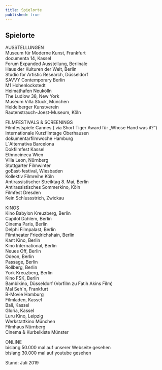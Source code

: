 ```yaml
---
title: Spielorte
published: true
---
```


## Spielorte

AUSSTELLUNGEN<br>
Museum für Moderne Kunst, Frankfurt<br>
documenta 14, Kassel<br>
Forum Expanded Ausstellung, Berlinale<br>
Haus der Kulturen der Welt, Berlin<br>
Studio for Artistic Research, Düsseldorf<br>
SAVVY Contemporary Berlin<br>
M1 Hohenlockstedt<br>
Heimathafen Neukölln<br>
The Ludlow 38, New York<br>
Museum Villa Stuck, München<br>
Heidelberger Kunstverein <br>
Rautenstrauch-Joest-Museum, Köln<br>

FILMFESTIVALS & SCREENINGS<br>
Filmfestspiele Cannes ( via Short Tiger Award für „Whose Hand was it?“)<br>
Internationale Kurzfilmtage Oberhausen<br>
dokumentarfilmwoche Hamburg<br>
L´Alternativa Barcelona<br>
Dokfilmfest Kassel<br>
Ethnocineca Wien<br>
Villa Leon, Nürnberg<br>
Stuttgarter Filmwinter<br>
goEast-festival, Wiesbaden<br>
Kollektiv Filmreihe Köln<br>
Antirassistischer Streiktag 8. Mai, Berlin<br>
Antirassistisches Sommerkino, Köln<br>
Filmfest Dresden<br>
Kein Schlussstrich, Zwickau<br>

KINOS<br>
Kino Babylon Kreuzberg, Berlin<br>
Capitol Dahlem, Berlin<br>
Cinema Paris, Berlin<br>
Delphi Filmpalast, Berlin<br>
Filmtheater Friedrichshain, Berlin<br>
Kant Kino, Berlin<br>
Kino International, Berlin<br>
Neues Off, Berlin<br>
Odeon, Berlin<br>
Passage, Berlin<br>
Rollberg, Berlin<br>
York Kreuzberg, Berlin<br>
Kino FSK, Berlin<br>
Bambikino, Düsseldorf (Vorfilm zu Fatih Akins Film)<br>
Mal Seh´n, Frankfurt<br>
B-Movie Hamburg<br>
Filmladen, Kassel<br>
Bali, Kassel<br>
Gloria, Kassel<br>
Luru Kino, Leipzig<br>
Werkstattkino München<br>
Filmhaus Nürnberg<br>
Cinema & Kurbelkiste Münster<br>

ONLINE <br>
bislang 50.000 mal auf unserer Webseite gesehen<br>
bislang 30.000 mal auf youtube gesehen<br>

Stand: Juli 2019
